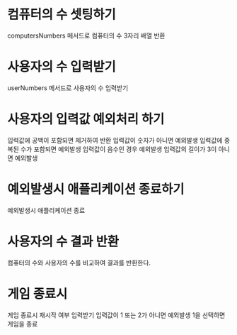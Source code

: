 # 컴퓨터의 수 셋팅하기
computersNumbers 메서드로 컴퓨터의 수 3자리 배열 반환

# 사용자의 수 입력받기 
userNumbers 메서드로 사용자의 수 입력받기 

# 사용자의 입력값 예외처리 하기
입력값에 공백이 포함되면 제거하여 반환
입력값이 숫자가 아니면 예외발생 
입력값에 중복된 수가 포함되면 예외발생
입력값이 음수인 경우 예외발생
입력값의 길이가 3이 아니면 예외발생

# 예외발생시 애플리케이션 종료하기 
예외발생시 애플리케이션 종료

# 사용자의 수 결과 반환
컴퓨터의 수와 사용자의 수를 비교하여 결과를 반환한다.

# 게임 종료시
게임 종료시 재시작 여부 입력받기
입력값이 1 또는 2가 아니면 예외발생
1을 선택하면 게임을 종료
